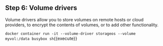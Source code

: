 ## Step 6: Volume drivers

Volume drivers allow you to store volumes on remote hosts or cloud providers, to encrypt the contents of volumes, or to add other functionality.

`docker container run -it --volume-driver storageos --volume myvol:/data busybox sh`{{execute}}

